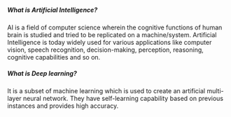 ##### What is Artificial Intelligence?
AI is a field of computer science wherein the cognitive functions of human brain is studied and tried to be replicated on a machine/system. Artificial Intelligence is today widely used for various applications like computer vision, speech recognition, decision-making, perception, reasoning, cognitive capabilities and so on.

##### What is Deep learning?
It is a subset of machine learning which is used to create an artificial multi-layer neural network. They have self-learning capability based on previous instances and provides high accuracy.
